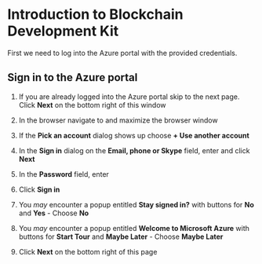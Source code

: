 # Introduction to Blockchain Development Kit

First we need to log into the Azure portal with the provided credentials.

## Sign in to the Azure portal

1. If you are already logged into the Azure portal skip to the next page.  Click **Next** on the bottom right of this window

1. In the browser navigate to **<inject key="azureUrl" story-id="story://content-private/content/w-hsblockchain/hsblockchainshared"/>** and maximize the browser window

1. If the **Pick an account** dialog shows up choose **+ Use another account**

1. In the **Sign in** dialog on the **Email, phone or Skype** field, enter **<inject key="AzureAdUserEmail" />** and click **Next**

1. In the **Password** field, enter **<inject key="AzureAdUserPassword" />**

1. Click **Sign in**

1. You _may_ encounter a popup entitled **Stay signed in?** with buttons for **No** and **Yes** - Choose **No**

1. You _may_ encounter a popup entitled **Welcome to Microsoft Azure** with buttons for **Start Tour** and **Maybe Later** - Choose **Maybe Later**

1. Click **Next** on the bottom right of this page



 